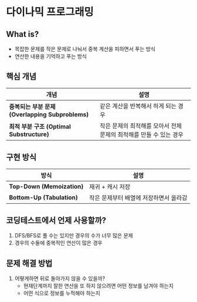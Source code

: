 다이나믹 프로그래밍 
===
## What is?
- 목잡한 문제를 작은 문제로 나눠서 중복 계산을 피하면서 푸는 방식
- 연산한 내용을 기억하고 푸는 방식

## 핵심 개념
| 개념                                       | 설명                                     |
| ---------------------------------------- | -------------------------------------- |
| **중복되는 부분 문제 (Overlapping Subproblems)** | 같은 계산을 반복해서 하게 되는 경우                   |
| **최적 부분 구조 (Optimal Substructure)**      | 작은 문제의 최적해를 모아서 전체 문제의 최적해를 만들 수 있는 경우 |

## 구현 방식
| 방식                         | 설명                    |
| -------------------------- | --------------------- |
| **Top-Down (Memoization)** | 재귀 + 캐시 저장            |
| **Bottom-Up (Tabulation)** | 작은 문제부터 배열에 저장하면서 올라감 |

## 코딩테스트에서 언제 사용할까?
1. DFS/BFS로 풀 수는 있지만 경우의 수가 너무 많은 문제
2. 경우의 수둘에 중복적인 연산이 많은 경우

## 문제 해결 방법
1. 어떻게하면 뒤로 돌아가지 않을 수 있을까?
    - 현재단계까지 잘한 연산을 또 하지 않으려면 어떤 정보를 남겨야 하는지
    - 어떤 식으로 정보를 누적해야 하는지